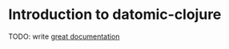 # Introduction to datomic-clojure

TODO: write [great documentation](http://jacobian.org/writing/what-to-write/)
